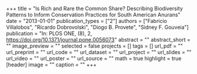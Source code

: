 +++
title = "Is Rich and Rare the Common Share? Describing Biodiversity Patterns to Inform Conservation Practices for South American Anurans"
date = "2013-01-01"
publication_types = ["2"]
authors = ["Fabricio Villalobos", "Ricardo Dobrovolski", "Diogo B. Provete", "Sidney F. Gouveia"]
publication = "In: PLOS ONE, (8), 2, https://doi.org/10.1371/journal.pone.0056073"
abstract = ""
abstract_short = ""
image_preview = ""
selected = false
projects = []
tags = []
url_pdf = ""
url_preprint = ""
url_code = ""
url_dataset = ""
url_project = ""
url_slides = ""
url_video = ""
url_poster = ""
url_source = ""
math = true
highlight = true
[header]
image = ""
caption = ""
+++
